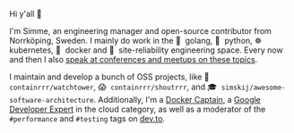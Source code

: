 Hi y'all 👋 

I'm Simme, an engineering manager and open-source contributor from Norrköping, Sweden. I mainly do work in the 🐹&nbsp; golang, 🐍&nbsp; python, ☸️&nbsp; kubernetes, 🐳&nbsp; docker and 🚨&nbsp; site-reliability engineering space. Every now and then I also [speak at conferences and meetups on these topics](https://simme.dev/speaking/).

I maintain and develop a bunch of OSS projects, like 🗼 `containrrr/watchtower`, 😱&nbsp; `containrrr/shoutrrr`, and 🎓&nbsp; `simskij/awesome-software-architecture`. Additionally, I'm a [Docker Captain](https://www.docker.com/captains/simon-aronsson), a [Google Developer Expert](https://developers.google.com/community/experts/directory/profile/profile-simon-aronsson) in the cloud category, as well as a moderator of the `#performance` and `#testing` tags on [dev.to](https://dev.to).

